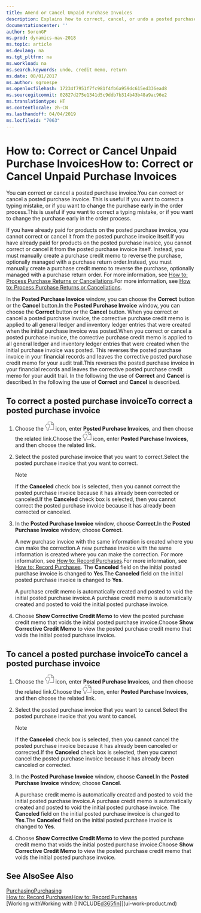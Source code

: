 ```yaml
---
title: Amend or Cancel Unpaid Purchase Invoices
description: Explains how to correct, cancel, or undo a posted purchase invoice and automatically create a purchase credit memo.
documentationcenter: ''
author: SorenGP
ms.prod: dynamics-nav-2018
ms.topic: article
ms.devlang: na
ms.tgt_pltfrm: na
ms.workload: na
ms.search.keywords: undo, credit memo, return
ms.date: 08/01/2017
ms.author: sgroespe
ms.openlocfilehash: 17234f7951f7fc981f4fb6a959dc615ed336ead8
ms.sourcegitcommit: 02827d275e1341d5c9ddb7b314b43b48a9ac96e2
ms.translationtype: HT
ms.contentlocale: zh-CN
ms.lasthandoff: 04/04/2019
ms.locfileid: "7063"
---
```

# <a name="how-to-correct-or-cancel-unpaid-purchase-invoices"></a><span data-ttu-id="36145-103">How to: Correct or Cancel Unpaid Purchase Invoices</span><span class="sxs-lookup"><span data-stu-id="36145-103">How to: Correct or Cancel Unpaid Purchase Invoices</span></span>
<span data-ttu-id="36145-104">You can correct or cancel a posted purchase invoice.</span><span class="sxs-lookup"><span data-stu-id="36145-104">You can correct or cancel a posted purchase invoice.</span></span> <span data-ttu-id="36145-105">This is useful if you want to correct a typing mistake, or if you want to change the purchase early in the order process.</span><span class="sxs-lookup"><span data-stu-id="36145-105">This is useful if you want to correct a typing mistake, or if you want to change the purchase early in the order process.</span></span>

<span data-ttu-id="36145-106">If you have already paid for products on the posted purchase invoice, you cannot correct or cancel it from the posted purchase invoice itself.</span><span class="sxs-lookup"><span data-stu-id="36145-106">If you have already paid for products on the posted purchase invoice, you cannot correct or cancel it from the posted purchase invoice itself.</span></span> <span data-ttu-id="36145-107">Instead, you must manually create a purchase credit memo to reverse the purchase, optionally managed with a purchase return order.</span><span class="sxs-lookup"><span data-stu-id="36145-107">Instead, you must manually create a purchase credit memo to reverse the purchase, optionally managed with a purchase return order.</span></span> <span data-ttu-id="36145-108">For more information, see [How to: Process Purchase Returns or Cancellations](purchasing-how-process-purchase-returns-cancellations.md).</span><span class="sxs-lookup"><span data-stu-id="36145-108">For more information, see [How to: Process Purchase Returns or Cancellations](purchasing-how-process-purchase-returns-cancellations.md).</span></span>

<span data-ttu-id="36145-109">In the **Posted Purchase Invoice** window, you can choose the **Correct** button or the **Cancel** button.</span><span class="sxs-lookup"><span data-stu-id="36145-109">In the **Posted Purchase Invoice** window, you can choose the **Correct** button or the **Cancel** button.</span></span> <span data-ttu-id="36145-110">When you correct or cancel a posted purchase invoice, the corrective purchase credit memo is applied to all general ledger and inventory ledger entries that were created when the initial purchase invoice was posted.</span><span class="sxs-lookup"><span data-stu-id="36145-110">When you correct or cancel a posted purchase invoice, the corrective purchase credit memo is applied to all general ledger and inventory ledger entries that were created when the initial purchase invoice was posted.</span></span> <span data-ttu-id="36145-111">This reverses the posted purchase invoice in your financial records and leaves the corrective posted purchase credit memo for your audit trail.</span><span class="sxs-lookup"><span data-stu-id="36145-111">This reverses the posted purchase invoice in your financial records and leaves the corrective posted purchase credit memo for your audit trail.</span></span> <span data-ttu-id="36145-112">In the following the use of **Correct** and **Cancel** is described.</span><span class="sxs-lookup"><span data-stu-id="36145-112">In the following the use of **Correct** and **Cancel** is described.</span></span>

## <a name="to-correct-a-posted-purchase-invoice"></a><span data-ttu-id="36145-113">To correct a posted purchase invoice</span><span class="sxs-lookup"><span data-stu-id="36145-113">To correct a posted purchase invoice</span></span>
1. <span data-ttu-id="36145-114">Choose the ![Search for Page or Report](media/ui-search/search_small.png "Search for Page or Report icon") icon, enter **Posted Purchase Invoices**, and then choose the related link.</span><span class="sxs-lookup"><span data-stu-id="36145-114">Choose the ![Search for Page or Report](media/ui-search/search_small.png "Search for Page or Report icon") icon, enter **Posted Purchase Invoices**, and then choose the related link.</span></span>  
2. <span data-ttu-id="36145-115">Select the posted purchase invoice that you want to correct.</span><span class="sxs-lookup"><span data-stu-id="36145-115">Select the posted purchase invoice that you want to correct.</span></span>  

    > [!NOTE]  
   >   <span data-ttu-id="36145-116">If the **Canceled** check box is selected, then you cannot correct the posted purchase invoice because it has already been corrected or canceled.</span><span class="sxs-lookup"><span data-stu-id="36145-116">If the **Canceled** check box is selected, then you cannot correct the posted purchase invoice because it has already been corrected or canceled.</span></span>
3. <span data-ttu-id="36145-117">In the **Posted Purchase Invoice** window, choose **Correct**.</span><span class="sxs-lookup"><span data-stu-id="36145-117">In the **Posted Purchase Invoice** window, choose **Correct**.</span></span>

    <span data-ttu-id="36145-118">A new purchase invoice with the same information is created where you can make the correction.</span><span class="sxs-lookup"><span data-stu-id="36145-118">A new purchase invoice with the same information is created where you can make the correction.</span></span> <span data-ttu-id="36145-119">For more information, see [How to: Record Purchases](purchasing-how-record-purchases.md).</span><span class="sxs-lookup"><span data-stu-id="36145-119">For more information, see [How to: Record Purchases](purchasing-how-record-purchases.md).</span></span> <span data-ttu-id="36145-120">The **Canceled** field on the initial posted purchase invoice is changed to **Yes**.</span><span class="sxs-lookup"><span data-stu-id="36145-120">The **Canceled** field on the initial posted purchase invoice is changed to **Yes**.</span></span>

    <span data-ttu-id="36145-121">A purchase credit memo is automatically created and posted to void the initial posted purchase invoice.</span><span class="sxs-lookup"><span data-stu-id="36145-121">A purchase credit memo is automatically created and posted to void the initial posted purchase invoice.</span></span>
4. <span data-ttu-id="36145-122">Choose **Show Corrective Credit Memo** to view the posted purchase credit memo that voids the initial posted purchase invoice.</span><span class="sxs-lookup"><span data-stu-id="36145-122">Choose **Show Corrective Credit Memo** to view the posted purchase credit memo that voids the initial posted purchase invoice.</span></span>

## <a name="to-cancel-a-posted-purchase-invoice"></a><span data-ttu-id="36145-123">To cancel a posted purchase invoice</span><span class="sxs-lookup"><span data-stu-id="36145-123">To cancel a posted purchase invoice</span></span>
1. <span data-ttu-id="36145-124">Choose the ![Search for Page or Report](media/ui-search/search_small.png "Search for Page or Report icon") icon, enter **Posted Purchase Invoices**, and then choose the related link.</span><span class="sxs-lookup"><span data-stu-id="36145-124">Choose the ![Search for Page or Report](media/ui-search/search_small.png "Search for Page or Report icon") icon, enter **Posted Purchase Invoices**, and then choose the related link.</span></span>  
2. <span data-ttu-id="36145-125">Select the posted purchase invoice that you want to cancel.</span><span class="sxs-lookup"><span data-stu-id="36145-125">Select the posted purchase invoice that you want to cancel.</span></span>

    > [!NOTE]  
   >   <span data-ttu-id="36145-126">If the **Canceled** check box is selected, then you cannot cancel the posted purchase invoice because it has already been canceled or corrected.</span><span class="sxs-lookup"><span data-stu-id="36145-126">If the **Canceled** check box is selected, then you cannot cancel the posted purchase invoice because it has already been canceled or corrected.</span></span>
3. <span data-ttu-id="36145-127">In the **Posted Purchase Invoice** window, choose **Cancel**.</span><span class="sxs-lookup"><span data-stu-id="36145-127">In the **Posted Purchase Invoice** window, choose **Cancel**.</span></span>

    <span data-ttu-id="36145-128">A purchase credit memo is automatically created and posted to void the initial posted purchase invoice.</span><span class="sxs-lookup"><span data-stu-id="36145-128">A purchase credit memo is automatically created and posted to void the initial posted purchase invoice.</span></span> <span data-ttu-id="36145-129">The **Canceled** field on the initial posted purchase invoice is changed to **Yes**.</span><span class="sxs-lookup"><span data-stu-id="36145-129">The **Canceled** field on the initial posted purchase invoice is changed to **Yes**.</span></span>
4. <span data-ttu-id="36145-130">Choose **Show Corrective Credit Memo** to view the posted purchase credit memo that voids the initial posted purchase invoice.</span><span class="sxs-lookup"><span data-stu-id="36145-130">Choose **Show Corrective Credit Memo** to view the posted purchase credit memo that voids the initial posted purchase invoice.</span></span>

## <a name="see-also"></a><span data-ttu-id="36145-131">See Also</span><span class="sxs-lookup"><span data-stu-id="36145-131">See Also</span></span>
[<span data-ttu-id="36145-132">Purchasing</span><span class="sxs-lookup"><span data-stu-id="36145-132">Purchasing</span></span>](purchasing-manage-purchasing.md)  
[<span data-ttu-id="36145-133">How to: Record Purchases</span><span class="sxs-lookup"><span data-stu-id="36145-133">How to: Record Purchases</span></span>](purchasing-how-record-purchases.md)  
[<span data-ttu-id="36145-134">Working with</span><span class="sxs-lookup"><span data-stu-id="36145-134">Working with</span></span> [!INCLUDE[d365fin](includes/d365fin_md.md)]](ui-work-product.md)
